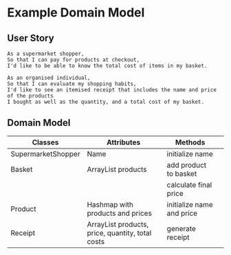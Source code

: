 # Example Domain Model

## User Story

```
As a supermarket shopper,
So that I can pay for products at checkout,
I'd like to be able to know the total cost of items in my basket.
```

```
As an organised individual,
So that I can evaluate my shopping habits,
I'd like to see an itemised receipt that includes the name and price of the products
I bought as well as the quantity, and a total cost of my basket.
```

## Domain Model

| Classes            | Attributes                                               | Methods                   |   |
|--------------------|----------------------------------------------------------|---------------------------|---|
| SupermarketShopper | Name                                                     | initialize name           |   |
| Basket             | ArrayList<String> products                               | add product to basket     |   |
|                    |                                                          | calculate final price     |   |
| Product            | Hashmap with products and prices                         | initialize name and price |   |
| Receipt            | ArrayList<String> products, price, quantity, total costs | generate receipt          |   |

